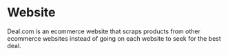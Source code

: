 # Website
Deal.com is an ecommerce website that scraps products from other ecommerce websites instead of going on each website to seek for the best deal.
